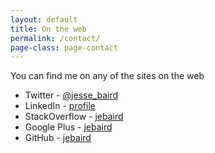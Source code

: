 ```yaml
---
layout: default
title: On the web
permalink: /contact/
page-class: page-contact
---
```


You can find me on any of the sites on the web

* Twitter - [@jesse_baird](https://twitter.com/jesse_baird)
* LinkedIn - [profile](http://www.linkedin.com/profile/view?id=47244555&source=jebaird.com)
* StackOverflow - [jebaird](http://stackoverflow.com/users/63160/jebaird)
* Google Plus - [jebaird](https://plus.google.com/109964193899575032374/posts)
* GitHub - [jebaird](http://github.com/jebaird)


